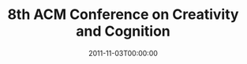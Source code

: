 ---
acronym: ACM C&C
date: '2011-11-03T00:00:00'
ext_url: http://dilab.gatech.edu/ccc/index.html
location: Atlanta, Georgia, USA
submission_date: '2011-02-01T00:00:00'
title: 8th ACM Conference on Creativity and Cognition
---